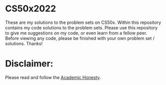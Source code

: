 # CS50x2022
These are my solutions to the problem sets on CS50x. Within this repository contains my code solutions to the problem sets. Please use this repository to give me suggestions on my code, or even learn from a fellow peer. Before viewing any code, please be finished with your own problem set / solutions. Thanks! 
# Disclaimer: 
Please read and follow the [Academic Honesty](https://cs50.harvard.edu/x/2022/honesty/).
